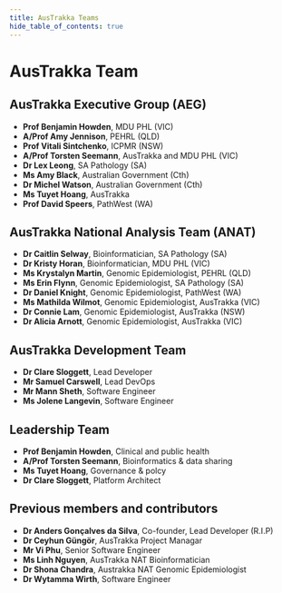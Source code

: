 ```yaml
---
title: AusTrakka Teams
hide_table_of_contents: true
---
```


# AusTrakka Team

## AusTrakka Executive Group (AEG)

- **Prof Benjamin Howden**, MDU PHL (VIC)
- **A/Prof Amy Jennison**, PEHRL (QLD)
- **Prof Vitali Sintchenko**, ICPMR (NSW)
- **A/Prof Torsten Seemann**, AusTrakka and MDU PHL (VIC)
- **Dr Lex Leong**, SA Pathology (SA)
- **Ms Amy Black**, Australian Government (Cth)
- **Dr Michel Watson**, Australian Government (Cth)
- **Ms Tuyet Hoang**, AusTrakka 
- **Prof David Speers**, PathWest (WA)

## AusTrakka National Analysis Team (ANAT)

- **Dr Caitlin Selway**, Bioinformatician, SA Pathology (SA)
- **Dr Kristy Horan**, Bioinformatician, MDU PHL (VIC)
- **Ms Krystalyn Martin**, Genomic Epidemiologist, PEHRL (QLD)
- **Ms Erin Flynn**, Genomic Epidemiologist, SA Pathology (SA) 
- **Dr Daniel Knight**, Genomic Epidemiologist, PathWest (WA)
- **Ms Mathilda Wilmot**, Genomic Epidemiologist, AusTrakka (VIC)
- **Dr Connie Lam**, Genomic Epidemiologist, AusTrakka (NSW)
- **Dr Alicia Arnott**, Genomic Epidemiologist, AusTrakka (VIC)

## AusTrakka Development Team 

- **Dr Clare Sloggett**, Lead Developer
- **Mr Samuel Carswell**, Lead DevOps
- **Mr Mann Sheth**, Software Engineer
- **Ms Jolene Langevin**, Software Engineer

## Leadership Team

- **Prof Benjamin Howden**, Clinical and public health
- **A/Prof Torsten Seemann**, Bioinformatics & data sharing
- **Ms Tuyet Hoang**, Governance & polcy 
- **Dr Clare Sloggett**, Platform Architect

## Previous members and contributors

- **Dr Anders Gonçalves da Silva**, Co-founder, Lead Developer (R.I.P)
- **Dr Ceyhun Güngör**, AusTrakka Project Managar
- **Mr Vi Phu**, Senior Software Engineer
- **Ms Linh Nguyen**, AusTrakka NAT Bioinformatician
- **Dr Shona Chandra**, Austrakka NAT Genomic Epidemiologist
- **Dr Wytamma Wirth**, Software Engineer
